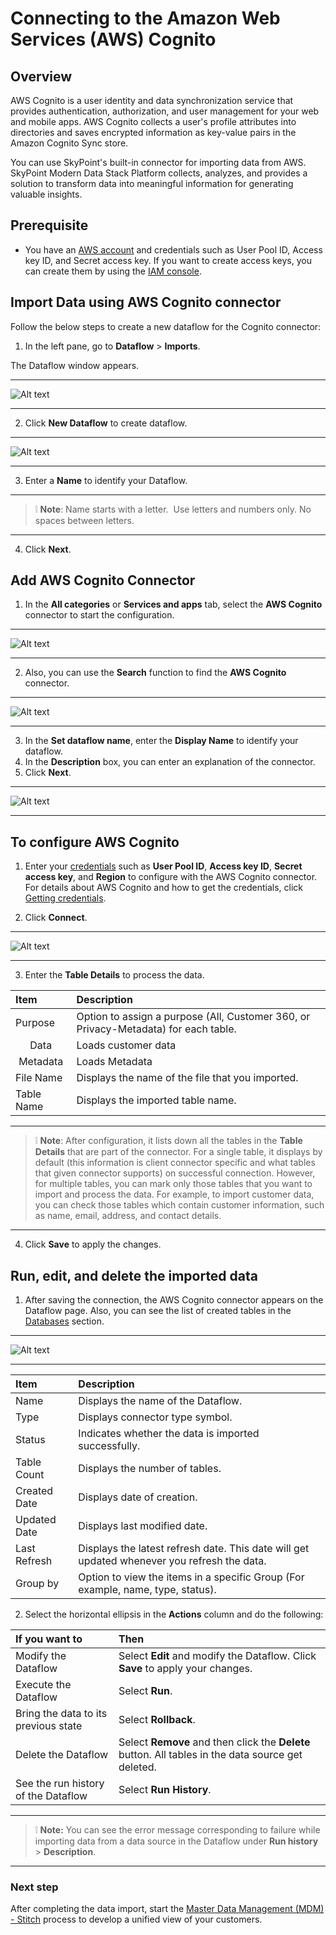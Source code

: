 # Connecting to the Amazon Web Services (AWS) Cognito

## Overview

AWS Cognito is a user identity and data synchronization service that provides authentication, authorization, and user management for your web and mobile apps. AWS Cognito collects a user's profile attributes into directories and saves encrypted information as key-value pairs in the Amazon Cognito Sync store. 

You can use SkyPoint's built-in connector for importing data from AWS. SkyPoint Modern Data Stack Platform collects, analyzes, and provides a solution to transform data into meaningful information for generating valuable insights.

## Prerequisite

- You have an [AWS account](https://aws.amazon.com/) and credentials such as User Pool ID, Access key ID, and Secret access key. If you want to create access keys, you can create them by using the [IAM console](https://console.aws.amazon.com/iam/).

## Import Data using AWS Cognito connector

Follow the below steps to create a new dataflow for the Cognito connector:

1. In the left pane, go to **Dataflow** > **Imports**.

The Dataflow window appears.

---

![Alt text](https://github.com/skypointcloud/platform/blob/master/docs/doc_snippets/Dataflow_window.png?raw=true)

---

2. Click **New Dataflow** to create dataflow.

---

![Alt text](https://github.com/skypointcloud/platform/blob/master/docs/doc_snippets/SetDataflowName.png?raw=true)

---

3. Enter a **Name** to identify your Dataflow.

---

> :grey_exclamation: **Note**: Name starts with a letter.  Use letters and numbers only. No spaces between letters.

---

4. Click **Next**.

## Add AWS Cognito Connector

1. In the **All categories** or **Services and apps** tab, select the **AWS Cognito** connector to start the configuration.  

---

![Alt text](https://github.com/skypointcloud/platform/blob/develop/docs/doc_snippets/AWSCognito_ChooseConnector.png?raw=true)  

---

2. Also, you can use the **Search** function to find the **AWS Cognito** connector.  

---

![Alt text](https://github.com/skypointcloud/platform/blob/develop/docs/doc_snippets/AWSCognito_SetDataflowName.png?raw=true)  

---

3. In the **Set dataflow name**, enter the **Display Name** to identify your dataflow.
4. In the **Description** box, you can enter an explanation of the connector. 
5. Click **Next**.

---

![Alt text](https://github.com/skypointcloud/platform/blob/develop/docs/doc_snippets/AWSCognito_Configuration.png?raw=true)  

---  

## To configure AWS Cognito

1. Enter your [credentials](https://kwicloud9docs.com/kwi-api-details/) such as **User Pool ID**, **Access key ID**, **Secret access key**, and **Region** to configure with the AWS Cognito connector. For details about AWS Cognito and how to get the credentials, click [Getting credentials](https://docs.aws.amazon.com/cognito/latest/developerguide/getting-credentials.html).  

2. Click **Connect**.

---

![Alt text](https://github.com/skypointcloud/platform/blob/develop/docs/doc_snippets/AWSCognito_EntityDetails.png?raw=true)  

---

3. Enter the **Table Details** to process the data.

|Item|Description|
| :- | :- |
|Purpose|Option to assign a purpose (All, Customer 360, or Privacy-Metadata) for each table.|
|<center>Data</center>|Loads customer data|
|<center>Metadata</center>|Loads Metadata|
|File Name|Displays the name of the file that you imported.|
|Table Name|Displays the imported table name.|  

---

> :grey_exclamation: **Note**: After configuration, it lists down all the tables in the **Table Details** that are part of the connector. For a single table, it displays by default (this information is client connector specific and what tables that given connector supports) on successful connection. However, for multiple tables, you can mark only those tables that you want to import and process the data. For example, to import customer data, you can check those tables which contain customer information, such as name, email, address, and contact details.

---

4. Click **Save** to apply the changes.

## Run, edit, and delete the imported data

1. After saving the connection, the AWS Cognito connector appears on the Dataflow page. Also, you can see the list of created tables in the [Databases](https://skypointcdpdocs.z22.web.core.windows.net/docs/entities.html) section.

---

![Alt text](https://github.com/skypointcloud/platform/blob/develop/docs/doc_snippets/AWSCognito_Output.png?raw=true)

---

|Item|Description|
| :- | :- |
|Name|Displays the name of the Dataflow.|
|Type|Displays connector type symbol.|
|Status|Indicates whether the data is imported successfully.|
|Table Count|Displays the number of tables.|
|Created Date|Displays date of creation.|
|Updated Date|Displays last modified date.|
|Last Refresh|Displays the latest refresh date. This date will get updated whenever you refresh the data.|
|Group by|Option to view the items in a specific Group (For example, name, type, status).|

2. Select the horizontal ellipsis in the **Actions** column and do the following:


|If you want to|Then|
| :- | :- |
|Modify the Dataflow|Select **Edit** and modify the Dataflow. Click **Save** to apply your changes.|
|Execute the Dataflow|Select **Run**.|
|Bring the data to its previous state|Select **Rollback**.|
|Delete the Dataflow|Select **Remove** and then click the **Delete** button. All tables in the data source get deleted.|
|See the run history of the Dataflow|Select **Run History**.|

---

> :grey_exclamation: **Note:** You can see the error message corresponding to failure while importing data from a data source in the Dataflow under **Run history** > **Description**.

---

### Next step 

After completing the data import, start the [Master Data Management (MDM) - Stitch](https://skypointcdpdocs.z22.web.core.windows.net/docs/stitch.html) process to develop a unified view of your customers. 

